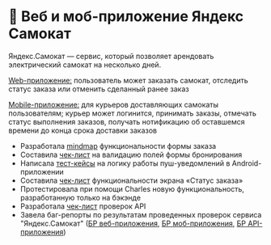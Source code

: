 # 🛴 Веб и моб-приложение Яндекс Самокат
Яндекс.Самокат — сервис, который позволяет арендовать электрический самокат на несколько дней.

<a href="https://code.s3.yandex.net/qa/files/requirements_web_app.pdf">Web-приложение:</a> пользователь может заказать самокат, отследить статус заказа или отменить сделанный ранее заказ

<a href="https://code.s3.yandex.net/qa/files/requirements_mob_app.pdf">Mobile-приложение:</a> для курьеров доставляющих самокаты пользователям; курьер может логинится, принимать заказы, отмечать статус выполнения заказов, получать нотификацию об оставшемся времени до конца срока доставки заказов

* Разработала <a href="https://drive.google.com/file/d/1hoGmI0RCrtj30aP42fGZZozNhDGKWCoY/view?usp=sharing">mindmap</a> функциональности формы заказа
* Составила <a href="https://docs.google.com/spreadsheets/d/1OCT9cjzAgrE3I9Wzd5hhiQS6jOQ3uU8ERaeogr0qay8/edit?usp=sharing">чек-лист</a> на валидацию полей формы бронирования
* Написала <a href="https://docs.google.com/spreadsheets/d/1BuSTfIFkEu5DUB1P61Woq_swMF05WC9yUHv_gsolx4w/edit?usp=sharing">тест-кейсы</a> на логику работы пуш-уведомлений в Android-приложении 
* Составила <a href="https://docs.google.com/spreadsheets/d/1gmZGOyB97QL2DdRf7eb61h8kN6Zi_huPJyrQVbY9FSk/edit?usp=sharing">чек-лист</a> функциональности экрана «Статус заказа»
* Протестировала при помощи Charles новую функциональность, разработанную только на бэкэнде
* Разработала <a href="https://docs.google.com/spreadsheets/d/1AfYz9kcpHQM2GIYLTK1LqvXlppUg3ySstnR9aMZgVLA/edit?usp=sharing">чек-лист</a> проверок API
* Завела баг-репорты по результатам проведенных проверок сервиса "Яндекс.Самокат" (<a href="https://msenchenkova.youtrack.cloud/issues?q=tag:%20%7Bdiplom_2%7D">БР веб-приложения</a>, <a href="https://msenchenkova.youtrack.cloud/issues?q=tag:%20%7Bdiplom_3%7D">БР моб-приложения</a>, <a href="https://msenchenkova.youtrack.cloud/issues?q=tag:%20%7Bdiplom_4%7D">БР API-приложения</a>)
